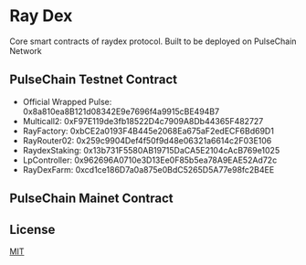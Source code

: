 # Ray Dex

Core smart contracts of raydex protocol. Built to be deployed on PulseChain Network

## PulseChain Testnet Contract

- Official Wrapped Pulse: 0x8a810ea8B121d08342E9e7696f4a9915cBE494B7
- Multicall2: 0xF97E119de3fb18522D4c7909A8Db44365F482727
- RayFactory: 0xbCE2a0193F4B445e2068Ea675aF2edECF6Bd69D1
- RayRouter02: 0x259c9904Def4f50f9d48e06321a6614c2F03E106
- RaydexStaking: 0x13b731F5580AB19715DaCA5E2104cAcB769e1025
- LpController: 0x962696A0710e3D13Ee0F85b5ea78A9EAE52Ad72c
- RayDexFarm: 0xcd1ce186D7a0a875e0BdC5265D5A77e98fc2B4EE

## PulseChain Mainet Contract

## License

[MIT](LICENSE.txt)
